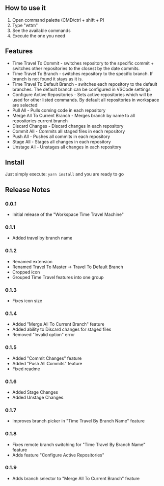 ## How to use it

1. Open command palette (CMD/ctrl + shift + P)
2. Type "wttm"
3. See the available commands
4. Execute the one you need

## Features

- Time Travel To Commit - switches repository to the specific commit + switches other repositories to the closest by the date commits.
- Time Travel To Branch - switches repository to the specific branch. If branch is not found it stays as it is.
- Time Travel To Default Branch - switches each repository to the default branches. The default branch can be configured in VSCode settings
- Configure Active Repositories - Sets active repositories which will be used for other listed commands. By default all repositories in workspace are selected
- Pull All - Pulls coming code in each repository
- Merge All To Current Branch - Merges branch by name to all repositories current branch
- Discard Changes - Discard changes in each repository
- Commit All - Commits all staged files in each repository
- Push All - Pushes all commits in each repository
- Stage All - Stages all changes in each repository
- Unstage All - Unstages all changes in each repository

## Install

Just simply execute: `yarn install` and you are ready to go

## Release Notes

### 0.0.1

- Initial release of the "Workspace Time Travel Machine"

### 0.1.1

- Added travel by branch name

### 0.1.2

- Renamed extension
- Renamed Travel To Master -> Travel To Default Branch
- Cropped icon
- Grouped Time Travel features into one group

### 0.1.3

- Fixes icon size

### 0.1.4

- Added "Merge All To Current Branch" feature
- Added ability to Discard changes for staged files
- Removed "Invalid option" error

### 0.1.5

- Added "Commit Changes" feature
- Added "Push All Commits" feature
- Fixed readme

### 0.1.6

- Added Stage Changes
- Added Unstage Changes

### 0.1.7

- Improves branch picker in "Time Travel By Branch Name" feature

### 0.1.8

- Fixes remote branch switching for "Time Travel By Branch Name" feature
- Adds feature "Configure Active Repositories"

### 0.1.9

- Adds branch selector to "Merge All To Current Branch" feature
